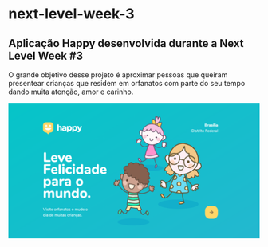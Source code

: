 # next-level-week-3
## Aplicação Happy desenvolvida durante a Next Level Week #3

O grande objetivo desse projeto é aproximar pessoas que queiram presentear crianças que residem em orfanatos
com parte do seu tempo dando muita atenção, amor e carinho.

![Happy](https://github.com/GabrielCrespo/next-level-week-3/blob/main/public/images/project.png)
